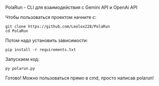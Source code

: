 PolaRun - CLI для взаимодействия с Gemini API и OpenAi API

Чтобы пользоваться проектом начните с:

```bah
git clone https://github.com/Leolox228/PolaRun
cd PolaRun
```

Потом надо установить зависимости:

```bah
pip install -r requirements.txt
```

Запускаем код:
```bah
py polarun.py
```

Готово!
Можно пользоваться прямо в cmd, просто написав polarun!
